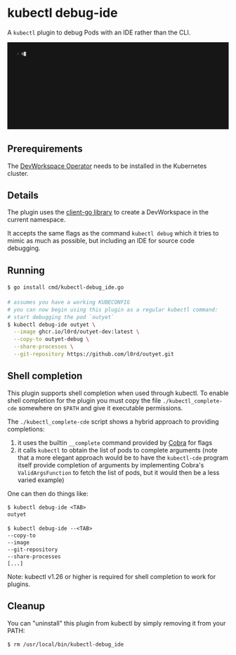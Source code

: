 # kubectl debug-ide

A `kubectl` plugin to debug Pods with an IDE rather than the CLI.

![kubectl debug-ide in action](img/demo.gif)

## Prerequirements

The [DevWorkspace Operator](https://github.com/devfile/devworkspace-operator/tree/main) needs to be installed in the
Kubernetes cluster.

## Details

The plugin uses the [client-go library](https://github.com/kubernetes/client-go/tree/master/tools/clientcmd) to create a DevWorkspace in the current namespace.

It accepts the same flags as the command `kubectl debug` which it tries to mimic as much as possible, but including an
IDE for source code debugging.

## Running

```sh
$ go install cmd/kubectl-debug_ide.go

# assumes you have a working KUBECONFIG
# you can now begin using this plugin as a regular kubectl command:
# start debugging the pod `outyet`
$ kubectl debug-ide outyet \
  --image ghcr.io/l0rd/outyet-dev:latest \
  --copy-to outyet-debug \
  --share-processes \
  --git-repository https://github.com/l0rd/outyet.git
```

## Shell completion

This plugin supports shell completion when used through kubectl. To enable shell completion for the plugin
you must copy the file `./kubectl_complete-cde` somewhere on `$PATH` and give it executable permissions.

The `./kubectl_complete-cde` script shows a hybrid approach to providing completions:
1. it uses the builtin `__complete` command provided by [Cobra](https://github.com/spf13/cobra) for flags
1. it calls `kubectl` to obtain the list of pods to complete arguments (note that a more elegant approach would be to
have the `kubectl-cde` program itself provide completion of arguments by implementing Cobra's `ValidArgsFunction` to
fetch the list of pods, but it would then be a less varied example)

One can then do things like:
```
$ kubectl debug-ide <TAB>
outyet

$ kubectl debug-ide --<TAB>
--copy-to
--image
--git-repository
--share-processes
[...]
```

Note: kubectl v1.26 or higher is required for shell completion to work for plugins.

## Cleanup

You can "uninstall" this plugin from kubectl by simply removing it from your PATH:

    $ rm /usr/local/bin/kubectl-debug_ide
